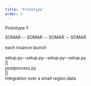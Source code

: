 ```yaml
---
title: 'Prototype'
order: 5
---
```

Prototype 1:

SOMAR -- SOMAR -- SOMAR -- SOMAR <br/><br/>
 each insance launch <br/><br/>
setup.py--setup.py--setup.py--setup.py <br/>
||<br/>
postprocess.py<br/>
||<br/>
integration over a small region.data<br/>